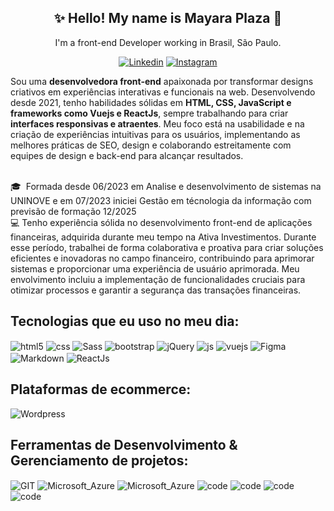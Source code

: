 <div align="center">      
<h2>✨ Hello! My name is Mayara Plaza 🌸     </br></h2>         
     
I'm a front-end Developer working in Brasil, São Paulo.</br>     
  
[![Linkedin](https://img.shields.io/badge/LinkedIn-0077B5?style=for-the-badge&logo=linkedin&logoColor=white)](https://www.linkedin.com/in/mayaraplaza/)
[![Instagram](https://img.shields.io/badge/Instagram-E4405F?style=for-the-badge&logo=instagram&logoColor=white)](https://instagram.com/macristinee)
 </div>  

Sou uma <strong>desenvolvedora front-end</strong> apaixonada por transformar designs criativos em experiências interativas e funcionais na web. Desenvolvendo desde 2021, tenho habilidades sólidas em <strong>HTML, CSS, JavaScript e frameworks como Vuejs e ReactJs</strong>, sempre trabalhando para criar <strong>interfaces responsivas e atraentes</strong>. Meu foco está na usabilidade e na criação de experiências intuitivas para os usuários, implementando as melhores práticas de SEO, design e colaborando estreitamente com equipes de design e back-end para alcançar resultados.
  
<br>
🎓&nbsp; Formada desde 06/2023 em Analise e desenvolvimento de sistemas na UNINOVE e em 07/2023 iniciei Gestão em técnologia da informação com previsão de formação 12/2025 <br/>
💻 Tenho experiência sólida no desenvolvimento front-end de aplicações financeiras, adquirida durante meu tempo na Ativa Investimentos. Durante esse período, trabalhei de forma colaborativa e proativa para criar soluções eficientes e inovadoras no campo financeiro, contribuindo para aprimorar sistemas e proporcionar uma experiência de usuário aprimorada. Meu envolvimento incluiu a implementação de funcionalidades cruciais para otimizar processos e garantir a segurança das transações financeiras.



  
  ## Tecnologias que eu uso no meu dia:  

<div style="display: inline_block">
  <img align="center" alt="html5" src="https://img.shields.io/badge/HTML5-E34F26?style=for-the-badge&logo=html5&logoColor=white" />
  <img align="center" alt="css" src="https://img.shields.io/badge/CSS3-1572B6?style=for-the-badge&logo=css3&logoColor=white" />
  <img align="center" alt="Sass" src="https://img.shields.io/badge/Sass-CC6699?style=for-the-badge&logo=sass&logoColor=white" />
  <img align="center" alt="bootstrap" src="https://img.shields.io/badge/Bootstrap-563D7C?style=for-the-badge&logo=bootstrap&logoColor=white" />
  <img align="center" alt="jQuery" src="https://img.shields.io/badge/jQuery-0769AD?style=for-the-badge&logo=jquery&logoColor=white" />
  <img align="center" alt="js" src="https://img.shields.io/badge/JavaScript-F7DF1E?style=for-the-badge&logo=javascript&logoColor=black" />
  <img align="center" alt="vuejs" src="https://img.shields.io/badge/Vue.js-35495E?style=for-the-badge&logo=vue.js&logoColor=4FC08D" />
  
  <img align="center" alt="Figma" src="https://img.shields.io/badge/Figma-F24E1E?style=for-the-badge&logo=figma&logoColor=white" />  
  <img align="center" alt="Markdown" src="https://img.shields.io/badge/markdown-%23000000.svg?style=for-the-badge&logo=markdown&logoColor=white" />  
  <img align="center" alt="ReactJs" src="https://img.shields.io/badge/react-%2320232a.svg?style=for-the-badge&logo=react&logoColor=%2361DAFB" />  

  

## Plataformas de ecommerce:
  <img align="center" alt="Wordpress" src="https://img.shields.io/badge/Wordpress-21759B?style=for-the-badge&logo=wordpress&logoColor=white" />
  
## Ferramentas de Desenvolvimento & Gerenciamento de projetos:

<div style="display: inline_block">
     <img align="center" alt="GIT" src="https://img.shields.io/badge/GIT-E44C30?style=for-the-badge&logo=git&logoColor=white" />
     <img align="center" alt="Microsoft_Azure" src="https://img.shields.io/badge/Microsoft_Azure-0089D6?style=for-the-badge&logo=microsoft-azure&logoColor=white" />
     <img align="center" alt="Microsoft_Azure" src="https://img.shields.io/badge/bitbucket-%230047B3.svg?style=for-the-badge&logo=bitbucket&logoColor=white" />
     <img align="center" alt="code" src="https://img.shields.io/badge/Visual_Studio-5C2D91?style=for-the-badge&logo=visual%20studio&logoColor=white" />
  <img align="center" alt="code" src="https://img.shields.io/badge/Visual_Studio_Code-0078D4?style=for-the-badge&logo=visual%20studio%20code&logoColor=white" />
  <img align="center" alt="code" src="https://img.shields.io/badge/Codepen-000000?style=for-the-badge&logo=codepen&logoColor=white" />
  <img align="center" alt="code" src="https://img.shields.io/badge/PyCharm-000000.svg?&style=for-the-badge&logo=PyCharm&logoColor=white" />
</div><br/>

</div>



